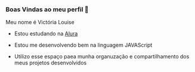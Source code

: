 ### Boas Vindas ao meu perfil 💟

Meu nome é Victória Louise

- Estou estudando na [Alura](https://www.alura.com.br)

-   Estou me desenvolvendo bem na linguagem JAVAScript
   
- Utilizo esse espaço paea munha organuzação e compartilhamento dos meus projetos  desenvolvidos

 
